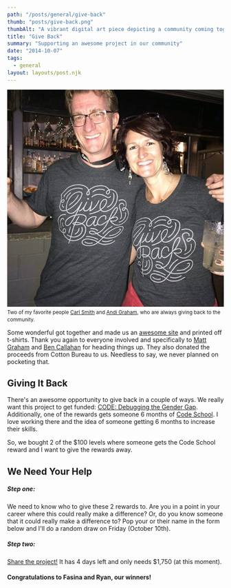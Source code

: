 ```yaml
---
path: "/posts/general/give-back"
thumb: "posts/give-back.png"
thumbAlt: "A vibrant digital art piece depicting a community coming together to give back, with volunteers of all ages and backgrounds working together to support those in need. The scene is set in a bustling city, with people handing out food and supplies to those who are less fortunate. The composition is rich in detail, showcasing the diversity and unity of the volunteers, as well as the recipients of their kindness. The color palette is warm and inviting, and the lighting is soft and diffused, evoking a sense of hope and compassion. The viewer is immersed in the scene, with eye-level perspective drawing them into the heart of the action. This artwork serves as a powerful reminder of the importance of giving back and the positive impact it can have on our communities --v 5 --ar 3:2"
title: "Give Back"
summary: "Supporting an awesome project in our community"
date: "2014-10-07"
tags:
  - general
layout: layouts/post.njk
---
```


![](/img/posts/general/give-back/give-back.jpg)  
<small>Two of my favorite people [Carl Smith](https://twitter.com/carlsmith) and [Andi Graham](https://twitter.com/andigrahambsd), who are always giving back to the community.</small>

Some wonderful got together and made us an [awesome site](http://frontendthanks.com) and printed off t-shirts. Thank you again to everyone involved and specifically to [Matt Graham](https://twitter.com/michigangraham) and [Ben Callahan](https://twitter.com/bencallahan) for heading things up. They also donated the proceeds from Cotton Bureau to us. Needless to say, we never planned on pocketing that.

## Giving It Back

There's an awesome opportunity to give back in a couple of ways. We really want this project to get funded: [CODE: Debugging the Gender Gap](https://www.indiegogo.com/projects/code-debugging-the-gender-gap). Additionally, one of the rewards gets someone 6 months of [Code School](http:codeschool.com). I love working there and the idea of someone getting 6 months to increase their skills.

So, we bought 2 of the \$100 levels where someone gets the Code School reward and I want to give the rewards away.

## We Need Your Help

##### Step one:

We need to know who to give these 2 rewards to. Are you in a point in your career where this could really make a difference? Or, do you know someone that it could really make a difference to? Pop your or their name in the form below and I'll do a random draw on Friday (October 10th).

##### Step two:

[Share the project!](https://www.indiegogo.com/projects/code-debugging-the-gender-gap) It has 4 days left and only needs \$1,750 (at this moment).

#### Congratulations to Fasina and Ryan, our winners!
